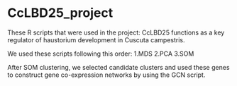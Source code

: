 # CcLBD25_project
These R scripts that were used in the project: CcLBD25 functions as a key regulator of haustorium development in Cuscuta campestris.

We used these scripts following this order:
1.MDS
2.PCA
3.SOM

After SOM clustering, we selected candidate clusters and used these genes to construct gene co-expression networks by using the GCN script.
